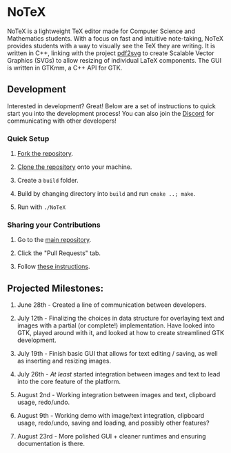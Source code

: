 # NoTeX
NoTeX is a lightweight TeX editor made for Computer Science and Mathematics students. With a focus on fast and intuitive note-taking, NoTeX provides students with a way to visually see the TeX they are writing. It is written in C++, linking with the project [pdf2svg](https://github.com/dawbarton/pdf2svg) to create Scalable Vector Graphics (SVGs) to allow resizing of individual LaTeX components. The GUI is written in GTKmm, a C++ API for GTK.


## Development
Interested in development? Great! Below are a set of instructions to quick start you into the development process! You can also join the [Discord](https://discord.gg/wGJrKBz) for communicating with other developers!

### Quick Setup

1. [Fork the repository](https://help.github.com/en/articles/fork-a-repo#fork-an-example-repository).

2. [Clone the repository](https://help.github.com/en/articles/cloning-a-repository) onto your machine.

3. Create a `build` folder.

4. Build by changing directory into `build` and run `cmake ..; make`.

5. Run with `./NoTeX`

### Sharing your Contributions

1. Go to the [main repository](https://github.com/team-notex/NoTeX).

2. Click the "Pull Requests" tab.

3. Follow [these instructions](https://help.github.com/en/articles/creating-a-pull-request-from-a-fork).


## Projected Milestones:

1. June 28th - Created a line of communication between developers.

2. July 12th - Finalizing the choices in data structure for overlaying text and images with a partial (or complete!) implementation. Have looked into GTK, played around with it, and looked at how to create streamlined GTK development.

3. July 19th - Finish basic GUI that allows for text editing / saving, as well as inserting and resizing images.

4. July 26th - _At least_ started integration between images and text to lead into the core feature of the platform.

5. August 2nd - Working integration between images and text, clipboard usage, redo/undo.

6. August 9th - Working demo with image/text integration, clipboard usage, redo/undo, saving and loading, and possibly other features?

7. August 23rd - More polished GUI + cleaner runtimes and ensuring documentation is there.
